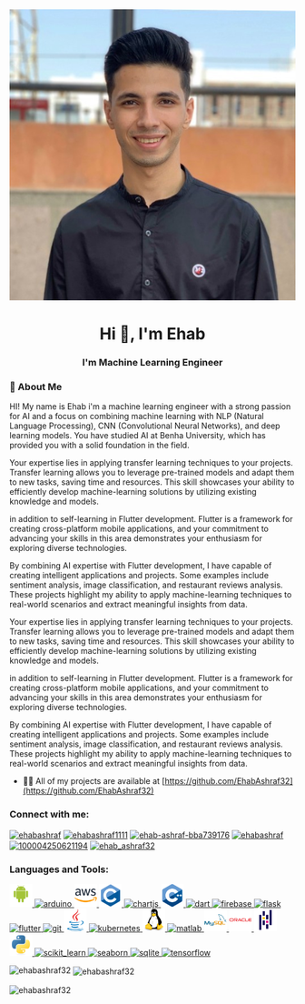<div align="center"> <img src="https://github.com/EhabAshraf32/EhabAshraf32/blob/main/00.jpg"> </div>
<h1 align="center">Hi 👋, I'm Ehab</h1>
<h3 align="center">I'm Machine Learning Engineer</h3>
<h3 align="left">🎯 About Me</h3>
 HI! My name is Ehab i'm a machine learning engineer with a strong passion for AI and a focus on combining machine learning with NLP (Natural Language Processing), CNN (Convolutional Neural Networks), and deep learning models. You have studied AI at Benha University, which has provided you with a solid foundation in the field.

Your expertise lies in applying transfer learning techniques to your projects. Transfer learning allows you to leverage pre-trained models and adapt them to new tasks, saving time and resources. This skill showcases your ability to efficiently develop machine-learning solutions by utilizing existing knowledge and models.

in addition to self-learning in Flutter development. Flutter is a framework for creating cross-platform mobile applications, and your commitment to advancing your skills in this area demonstrates your enthusiasm for exploring diverse technologies.

By combining AI expertise with Flutter development, I have capable of creating intelligent applications and projects. Some examples include sentiment analysis, image classification, and restaurant reviews analysis. These projects highlight my ability to apply machine-learning techniques to real-world scenarios and extract meaningful insights from data.

Your expertise lies in applying transfer learning techniques to your projects. Transfer learning allows you to leverage pre-trained models and adapt them to new tasks, saving time and resources. This skill showcases your ability to efficiently develop machine-learning solutions by utilizing existing knowledge and models.

in addition to self-learning in Flutter development. Flutter is a framework for creating cross-platform mobile applications, and your commitment to advancing your skills in this area demonstrates your enthusiasm for exploring diverse technologies.

By combining AI expertise with Flutter development, I have capable of creating intelligent applications and projects. Some examples include sentiment analysis, image classification, and restaurant reviews analysis. These projects highlight my ability to apply machine-learning techniques to real-world scenarios and extract meaningful insights from data.

- 👨‍💻 All of my projects are available at [https://github.com/EhabAshraf32](https://github.com/EhabAshraf32)

<h3 align="left">Connect with me:</h3>
<p align="left">
<a href="https://dev.to/ehabashraf" target="blank"><img align="center" src="https://raw.githubusercontent.com/rahuldkjain/github-profile-readme-generator/master/src/images/icons/Social/devto.svg" alt="ehabashraf" height="30" width="40" /></a>
<a href="https://twitter.com/ehabashraf1111" target="blank"><img align="center" src="https://raw.githubusercontent.com/rahuldkjain/github-profile-readme-generator/master/src/images/icons/Social/twitter.svg" alt="ehabashraf1111" height="30" width="40" /></a>
<a href="https://linkedin.com/in/ehab-ashraf-bba739176" target="blank"><img align="center" src="https://raw.githubusercontent.com/rahuldkjain/github-profile-readme-generator/master/src/images/icons/Social/linked-in-alt.svg" alt="ehab-ashraf-bba739176" height="30" width="40" /></a>
<a href="https://kaggle.com/ehabashraf" target="blank"><img align="center" src="https://raw.githubusercontent.com/rahuldkjain/github-profile-readme-generator/master/src/images/icons/Social/kaggle.svg" alt="ehabashraf" height="30" width="40" /></a>
<a href="https://fb.com/100004250621194" target="blank"><img align="center" src="https://raw.githubusercontent.com/rahuldkjain/github-profile-readme-generator/master/src/images/icons/Social/facebook.svg" alt="100004250621194" height="30" width="40" /></a>
<a href="https://instagram.com/ehab_ashraf32" target="blank"><img align="center" src="https://raw.githubusercontent.com/rahuldkjain/github-profile-readme-generator/master/src/images/icons/Social/instagram.svg" alt="ehab_ashraf32" height="30" width="40" /></a>
</p>

<h3 align="left">Languages and Tools:</h3>
<p align="left"> <a href="https://developer.android.com" target="_blank" rel="noreferrer"> <img src="https://raw.githubusercontent.com/devicons/devicon/master/icons/android/android-original-wordmark.svg" alt="android" width="40" height="40"/> </a> <a href="https://www.arduino.cc/" target="_blank" rel="noreferrer"> <img src="https://cdn.worldvectorlogo.com/logos/arduino-1.svg" alt="arduino" width="40" height="40"/> </a> <a href="https://aws.amazon.com" target="_blank" rel="noreferrer"> <img src="https://raw.githubusercontent.com/devicons/devicon/master/icons/amazonwebservices/amazonwebservices-original-wordmark.svg" alt="aws" width="40" height="40"/> </a> <a href="https://www.cprogramming.com/" target="_blank" rel="noreferrer"> <img src="https://raw.githubusercontent.com/devicons/devicon/master/icons/c/c-original.svg" alt="c" width="40" height="40"/> </a> <a href="https://www.chartjs.org" target="_blank" rel="noreferrer"> <img src="https://www.chartjs.org/media/logo-title.svg" alt="chartjs" width="40" height="40"/> </a> <a href="https://www.w3schools.com/cpp/" target="_blank" rel="noreferrer"> <img src="https://raw.githubusercontent.com/devicons/devicon/master/icons/cplusplus/cplusplus-original.svg" alt="cplusplus" width="40" height="40"/> </a> <a href="https://dart.dev" target="_blank" rel="noreferrer"> <img src="https://www.vectorlogo.zone/logos/dartlang/dartlang-icon.svg" alt="dart" width="40" height="40"/> </a> <a href="https://firebase.google.com/" target="_blank" rel="noreferrer"> <img src="https://www.vectorlogo.zone/logos/firebase/firebase-icon.svg" alt="firebase" width="40" height="40"/> </a> <a href="https://flask.palletsprojects.com/" target="_blank" rel="noreferrer"> <img src="https://www.vectorlogo.zone/logos/pocoo_flask/pocoo_flask-icon.svg" alt="flask" width="40" height="40"/> </a> <a href="https://flutter.dev" target="_blank" rel="noreferrer"> <img src="https://www.vectorlogo.zone/logos/flutterio/flutterio-icon.svg" alt="flutter" width="40" height="40"/> </a> <a href="https://git-scm.com/" target="_blank" rel="noreferrer"> <img src="https://www.vectorlogo.zone/logos/git-scm/git-scm-icon.svg" alt="git" width="40" height="40"/> </a> <a href="https://www.java.com" target="_blank" rel="noreferrer"> <img src="https://raw.githubusercontent.com/devicons/devicon/master/icons/java/java-original.svg" alt="java" width="40" height="40"/> </a> <a href="https://kubernetes.io" target="_blank" rel="noreferrer"> <img src="https://www.vectorlogo.zone/logos/kubernetes/kubernetes-icon.svg" alt="kubernetes" width="40" height="40"/> </a> <a href="https://www.linux.org/" target="_blank" rel="noreferrer"> <img src="https://raw.githubusercontent.com/devicons/devicon/master/icons/linux/linux-original.svg" alt="linux" width="40" height="40"/> </a> <a href="https://www.mathworks.com/" target="_blank" rel="noreferrer"> <img src="https://upload.wikimedia.org/wikipedia/commons/2/21/Matlab_Logo.png" alt="matlab" width="40" height="40"/> </a> <a href="https://www.mysql.com/" target="_blank" rel="noreferrer"> <img src="https://raw.githubusercontent.com/devicons/devicon/master/icons/mysql/mysql-original-wordmark.svg" alt="mysql" width="40" height="40"/> </a> <a href="https://www.oracle.com/" target="_blank" rel="noreferrer"> <img src="https://raw.githubusercontent.com/devicons/devicon/master/icons/oracle/oracle-original.svg" alt="oracle" width="40" height="40"/> </a> <a href="https://pandas.pydata.org/" target="_blank" rel="noreferrer"> <img src="https://raw.githubusercontent.com/devicons/devicon/2ae2a900d2f041da66e950e4d48052658d850630/icons/pandas/pandas-original.svg" alt="pandas" width="40" height="40"/> </a> <a href="https://www.python.org" target="_blank" rel="noreferrer"> <img src="https://raw.githubusercontent.com/devicons/devicon/master/icons/python/python-original.svg" alt="python" width="40" height="40"/> </a> <a href="https://scikit-learn.org/" target="_blank" rel="noreferrer"> <img src="https://upload.wikimedia.org/wikipedia/commons/0/05/Scikit_learn_logo_small.svg" alt="scikit_learn" width="40" height="40"/> </a> <a href="https://seaborn.pydata.org/" target="_blank" rel="noreferrer"> <img src="https://seaborn.pydata.org/_images/logo-mark-lightbg.svg" alt="seaborn" width="40" height="40"/> </a> <a href="https://www.sqlite.org/" target="_blank" rel="noreferrer"> <img src="https://www.vectorlogo.zone/logos/sqlite/sqlite-icon.svg" alt="sqlite" width="40" height="40"/> </a> <a href="https://www.tensorflow.org" target="_blank" rel="noreferrer"> <img src="https://www.vectorlogo.zone/logos/tensorflow/tensorflow-icon.svg" alt="tensorflow" width="40" height="40"/> </a> </p>

<p><img align="left" src="https://github-readme-stats.vercel.app/api/top-langs?username=ehabashraf32&show_icons=true&locale=en&layout=compact" alt="ehabashraf32" /></p>

<p>&nbsp;<img align="center" src="https://github-readme-stats.vercel.app/api?username=ehabashraf32&show_icons=true&locale=en" alt="ehabashraf32" /></p>

<p><img align="center" src="https://github-readme-streak-stats.herokuapp.com/?user=ehabashraf32&" alt="ehabashraf32" /></p>
